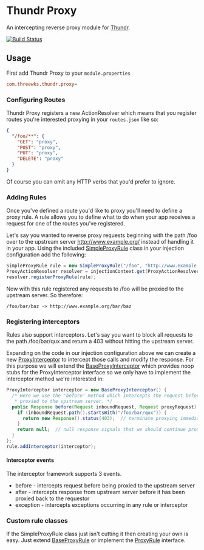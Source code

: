 # Thundr Proxy

An intercepting reverse proxy module for [Thundr](http://3wks.github.io/thundr/).

[![Build Status](https://travis-ci.org/kuhnza/thundr-proxy.png)](https://travis-ci.org/kuhnza/thundr-proxy)

## Usage

First add Thundr Proxy to your `module.properties`

```ini
com.threewks.thundr.proxy=
```

### Configuring Routes

Thundr Proxy registers a new ActionResolver which means that you register routes you're interested proxying in your 
`routes.json` like so:

```json
{
  "/foo/**": {
    "GET": "proxy",
    "POST": "proxy",
    "PUT": "proxy",
    "DELETE": "proxy"
  }
}
```

Of course you can omit any HTTP verbs that you'd prefer to ignore.

### Adding Rules

Once you've defined a route you'd like to proxy you'll need to define a proxy rule. A rule allows you to define what to
do when your app receives a request for one of the routes you've registered.

Let's say you wanted to reverse proxy requests beginning with the path /foo over to the upstream server 
http://www.example.org/ instead of handling it in your app. Using the included [SimpleProxyRule] 
class in your injection configuration add the following:

```java
SimpleProxyRule rule = new SimpleProxyRule("/foo", "http://www.example.org/");
ProxyActionResolver resolver = injectionContext.get(ProxyActionResolver.class);
resolver.registerProxyRule(rule);
```

Now with this rule registered any requests to /foo will be proxied to the upstream server. So therefore:

`/foo/bar/baz -> http://www.example.org/bar/baz`

### Registering interceptors

Rules also support interceptors. Let's say you want to block all requests to the path /foo/bar/qux and 
return a 403 without hitting the upstream server. 

Expanding on the code in our injection configuration above we can create a new [ProxyInterceptor]
to intercept those calls and modify the response. For this purpose we will extend the [BaseProxyInterceptor]
which provides noop stubs for the ProxyInterceptor interface so we only have to implement the interceptor method we're 
interested in:

```java
ProxyInterceptor interceptor = new BaseProxyInterceptor() {
  /* Here we use the 'before' method which intercepts the request before it has been 
   * proxied to the upstream server. */
  public Response before(Request inboundRequest, Request proxyRequest) {
    if (inboundRequest.path().startsWith("/foo/bar/qux")) {
      return new Response().status(403);  // terminate proxying immediately and return 403 response to user
    }
    return null;  // null response signals that we should continue proxying request
  }
};
rule.addInterceptor(interceptor);
```

#### Interceptor events

The interceptor framework supports 3 events.

* before     - intercepts request before being proxied to the upstream server
* after      - intercepts response from upstream server before it has been proxied back to the requestor
* exception  - intercepts exceptions occurring in any rule or interceptor

### Custom rule classes

If the SimpleProxyRule class just isn't cutting it then creating your own is easy. Just extend [BaseProxyRule] or 
implement the [ProxyRule] interface. 


[ProxyRule]: https://github.com/kuhnza/thundr-proxy/blob/master/src/main/java/com/threewks/thundr/proxy/rule/ProxyRule.java
[BaseProxyRule]: https://github.com/kuhnza/thundr-proxy/blob/master/src/main/java/com/threewks/thundr/proxy/rule/BaseProxyRule.java
[SimpleProxyRule]: https://github.com/kuhnza/thundr-proxy/blob/master/src/main/java/com/threewks/thundr/proxy/rule/SimpleProxyRule.java
[ProxyInterceptor]: https://github.com/kuhnza/thundr-proxy/blob/master/src/main/java/com/threewks/thundr/proxy/intercept/ProxyInterceptor.java
[BaseProxyInterceptor]: https://github.com/kuhnza/thundr-proxy/blob/master/src/main/java/com/threewks/thundr/proxy/intercept/BaseProxyInterceptor.java
